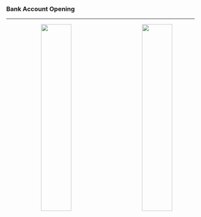 ### Bank Account Opening

------

<p align="center">
<img src="https://www.linkpicture.com/q/Screenshot-1335.png" style="float: right; margin-left: 35px;" width="40%" height="500">
</p>
<p align="center">
<img src="https://www.linkpicture.com/q/Screenshot-1334.png" width="40%" height="500">
</p>
